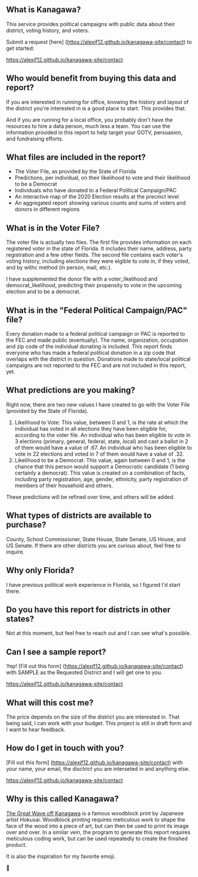 ## What is Kanagawa?

This service provides political campaigns with public data about their district, voting history, and voters. 

Submit a request [here] (https://alexjf12.github.io/kanagawa-site/contact) to get started:

https://alexjf12.github.io/kanagawa-site/contact

## Who would benefit from buying this data and report?

If you are interested in running for office, knowing the history and layout of the district you're interested in is a good place to start. This provides that.

And if you are running for a local office, you probably don't have the resources to hire a data person, much less a team. You can use the information provided in this report to help target your GOTV, persuasion, and fundraising efforts.

## What files are included in the report?

* The Voter File, as provided by the State of Florida
* Predictions, per individual, on their likelihood to vote and their likelihood to be a Democrat
* Individuals who have donated to a Federal Political Campaign/PAC
* An interactive map of the 2020 Election results at the precinct level
* An aggregated report showing various counts and sums of voters and donors in different regions

## What is in the Voter File?

The voter file is actually two files. The first file provides information on each registered voter in the state of Florida. It includes their name, address, party registration and a few other fields. The second file contains each voter's voting history, including elections they were elgible to vote in, if they voted, and by withc method (in person, mail, etc.).

I have supplemented the donor file with a voter_likelihood and democrat_likelihood, predicting their propensity to vote in the upcoming election and to be a democrat.

## What is in the "Federal Political Campaign/PAC" file?

Every donation made to a federal political campaign or PAC is reported to the FEC and made public (eventually). The name, organization, occupation and zip code of the individual donating is included. This report finds everyone who has made a federal political donation in a zip code that overlaps with the district in question. Donations made to state/local political campaigns are not reported to the FEC and are not included in this report, yet.

## What predictions are you making?

Right now, there are two new values I have created to go with the Voter File (provided by the State of Florida).

1. Likelihood to Vote: This value, between 0 and 1, is the rate at which the individual has voted in all elections they have been eligible for, according to the voter file. An individual who has been eligible to vote in 3 elections (primary, general, federal, state, local) and cast a ballot in 2 of them would have a value of .67. An individual who has been eligible to vote in 22 elections and voted in 7 of them would have a value of .32.
2. Likelihood to be a Democrat: This value, again between 0 and 1, is the chance that this person would support a Democratic candidate (1 being certainly a democrat). This value is created on a combination of facts, including party registration, age, gender, ethnicity, party registration of members of their household and others.

These predictions will be refined over time, and others will be added.

## What types of districts are available to purchase?

County, School Commissioner, State House, State Senate, US House, and US Senate. If there are other districts you are curious about, feel free to inquire.

## Why only Florida?

I have previous political work experience in Florida, so I figured I'd start there.

## Do you have this report for districts in other states?

Not at this moment, but feel free to reach out and I can see what's possible.

## Can I see a sample report?

Yep! [Fill out this form] (https://alexjf12.github.io/kanagawa-site/contact) with SAMPLE as the Requested District and I will get one to you.

https://alexjf12.github.io/kanagawa-site/contact

## What will this cost me?

The price depends on the size of the district you are interested in. That being said, I can work with your budget. This project is still in draft form and I want to hear feedback.

## How do I get in touch with you?

[Fill out this form] (https://alexjf12.github.io/kanagawa-site/contact) with your name, your email, the disctrict you are interseted in and anything else.

https://alexjf12.github.io/kanagawa-site/contact

## Why is this called Kanagawa?

[The Great Wave off Kanagawa](https://en.wikipedia.org/wiki/The_Great_Wave_off_Kanagawa) is a famous woodblock print by Japanese artist Hokusai. Woodblock printing requires meticulous work to shape the face of the wood into a piece of art, but can then be used to print its image over and over. In a similar vein, the program to generate this report requires meticulous coding work, but can be used repeatedly to create the finished product.

It is also the inspiration for my favorite emoji.

🌊
